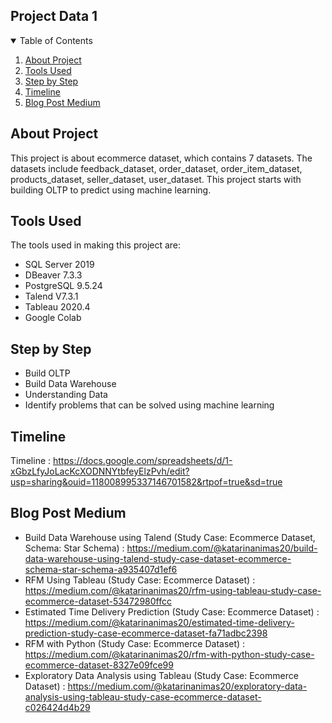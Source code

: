 <!-- TABLE OF CONTENTS -->
## Project Data 1
<details open="open">
  <summary>Table of Contents</summary>
  <ol>
    <li><a href="#about-project">
      About Project</a>
    </li>
    <li><a href="#tools-used">
      Tools Used</a>
    </li>
    <li><a href="#step-by-step">
      Step by Step</a>
    </li>
     <li><a href="#timeline">
       Timeline</a>
     </li>
     <li><a href="#blog-post-medium">
       Blog Post Medium</a>
    </li>
  </ol>
</details>

<!-- ABOUT PROJECT -->
## About Project

This project is about ecommerce dataset, which contains 7 datasets. The datasets include feedback_dataset, order_dataset, order_item_dataset, products_dataset, seller_dataset, user_dataset.
This project starts with building OLTP to predict using machine learning.


<!-- TOOLS USED -->
## Tools Used
The tools used in making this project are:
* SQL Server 2019
* DBeaver 7.3.3
* PostgreSQL 9.5.24
* Talend V7.3.1
* Tableau 2020.4
* Google Colab

<!-- STEP BY STEP -->
## Step by Step
* Build OLTP
* Build Data Warehouse
* Understanding Data
* Identify problems that can be solved using machine learning

<!-- TIMELINE -->
## Timeline
Timeline : https://docs.google.com/spreadsheets/d/1-xGbzLfyJoLacKcXODNNYtbfeyElzPvh/edit?usp=sharing&ouid=118008995337146701582&rtpof=true&sd=true

<!-- BLOG POST MEDIUM -->
## Blog Post Medium
* Build Data Warehouse using Talend (Study Case: Ecommerce Dataset, Schema: Star Schema) : https://medium.com/@katarinanimas20/build-data-warehouse-using-talend-study-case-dataset-ecommerce-schema-star-schema-a935407d1ef6
* RFM Using Tableau (Study Case: Ecommerce Dataset) : https://medium.com/@katarinanimas20/rfm-using-tableau-study-case-ecommerce-dataset-53472980ffcc
* Estimated Time Delivery Prediction (Study Case: Ecommerce Dataset) : https://medium.com/@katarinanimas20/estimated-time-delivery-prediction-study-case-ecommerce-dataset-fa71adbc2398
* RFM with Python (Study Case: Ecommerce Dataset) : https://medium.com/@katarinanimas20/rfm-with-python-study-case-ecommerce-dataset-8327e09fce99
* Exploratory Data Analysis using Tableau (Study Case: Ecommerce Dataset) : https://medium.com/@katarinanimas20/exploratory-data-analysis-using-tableau-study-case-ecommerce-dataset-c026424d4b29

